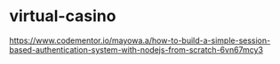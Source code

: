 # virtual-casino
https://www.codementor.io/mayowa.a/how-to-build-a-simple-session-based-authentication-system-with-nodejs-from-scratch-6vn67mcy3